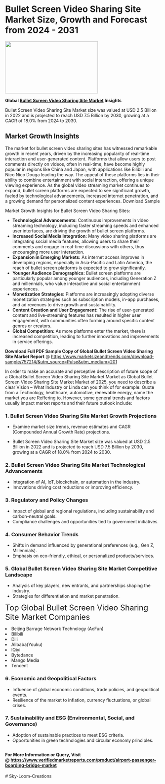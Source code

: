 <H1>Bullet Screen Video Sharing Site Market Size, Growth and Forecast from 2024 - 2031</H1><img class="aligncenter size-medium wp-image-584254" src="https://thirdeyenews.in/wp-content/uploads/2024/09/Global-Market-Research-300x168.jpeg" alt="" width="300" height="168" /><p><strong>Global&nbsp;<a href="https://www.marketsizeandtrends.com/download-sample/757214/&amp;utm_source=Pulse&amp;utm_medium=201">Bullet Screen Video Sharing Site Market</a> Insights</strong></p><p>Bullet Screen Video Sharing Site Market size was valued at USD 2.5 Billion in 2022 and is projected to reach USD 7.5 Billion by 2030, growing at a CAGR of 18.0% from 2024 to 2030.</p><p><h2>Market Growth Insights</h2> <p>The market for bullet screen video sharing sites has witnessed remarkable growth in recent years, driven by the increasing popularity of real-time interaction and user-generated content. Platforms that allow users to post comments directly on videos, often in real-time, have become highly popular in regions like China and Japan, with applications like Bilibili and Nico Nico Douga leading the way. The appeal of these platforms lies in their ability to combine entertainment with social interaction, offering a unique viewing experience. As the global video streaming market continues to expand, bullet screen platforms are expected to see significant growth, fueled by technological advancements, increased internet penetration, and a growing demand for personalized content experiences. Download Sample</p> <p>Market Growth Insights for Bullet Screen Video Sharing Sites:</p> <ul> <li><strong>Technological Advancements:</strong> Continuous improvements in video streaming technology, including faster streaming speeds and enhanced user interfaces, are driving the growth of bullet screen platforms.</li> <li><strong>Increased Social Media Integration:</strong> Many video sharing platforms are integrating social media features, allowing users to share their comments and engage in real-time discussions with others, thus encouraging more user interaction.</li> <li><strong>Expansion in Emerging Markets:</strong> As internet access improves in developing regions, especially in Asia-Pacific and Latin America, the reach of bullet screen platforms is expected to grow significantly.</li> <li><strong>Younger Audience Demographics:</strong> Bullet screen platforms are particularly popular among younger audiences, including Generation Z and millennials, who value interactive and social entertainment experiences.</li> <li><strong>Monetization Strategies:</strong> Platforms are increasingly adopting diverse monetization strategies such as subscription models, in-app purchases, and ad revenues to drive growth and sustainability.</li> <li><strong>Content Creation and User Engagement:</strong> The rise of user-generated content and live-streaming features has resulted in higher user engagement, with communities often forming around specific content genres or creators.</li> <li><strong>Global Competition:</strong> As more platforms enter the market, there is increased competition, leading to further innovations and improvements in service offerings.</li> </ul> <p></p><p><span class=""><strong>Download Full PDF Sample Copy of Global Bullet Screen Video Sharing Site Market Report</strong> @ <a href="https://www.marketsizeandtrends.com/download-sample/757214/&amp;utm_source=Pulse&amp;utm_medium=201" target="_blank">https://www.marketsizeandtrends.com/download-sample/757214/&amp;utm_source=Pulse&amp;utm_medium=201</a></span></p><p>In order to make an accurate and perceptive description of future scope of a Global&nbsp;Bullet Screen Video Sharing Site Market Market as Global&nbsp;Bullet Screen Video Sharing Site Market Market of 2025, you need to describe a clear Vision &ndash; What Industry or Linda can you think of for example: Quote from a Technology, healthcare, automotive, renewable energy, name the market you are Reffering to. However, some general trends and factors usually impact market reports and their future outlook include:</p><h3>1.&nbsp;<strong>Bullet Screen Video Sharing Site Market Growth Projections</strong></h3><ul><li>Examine market size trends, revenue estimates and CAGR (Compounded Annual Growth Rate) projections.</li><li><p>Bullet Screen Video Sharing Site Market size was valued at USD 2.5 Billion in 2022 and is projected to reach USD 7.5 Billion by 2030, growing at a CAGR of 18.0% from 2024 to 2030.</p></li></ul><h3>2.&nbsp;<strong>Bullet Screen Video Sharing Site Market Technological Advancements</strong></h3><ul><li>Integration of AI, IoT, blockchain, or automation in the industry.</li><li>Innovations driving cost reductions or improving efficiency.</li></ul><h3>3.&nbsp;<strong>Regulatory and Policy Changes</strong></h3><ul><li>Impact of global and regional regulations, including sustainability and carbon-neutral goals.</li><li>Compliance challenges and opportunities tied to government initiatives.</li></ul><h3>4.&nbsp;<strong>Consumer Behavior Trends</strong></h3><ul><li>Shifts in demand influenced by generational preferences (e.g., Gen Z, Millennials).</li><li>Emphasis on eco-friendly, ethical, or personalized products/services.</li></ul><h3>5.&nbsp;<strong>Global Bullet Screen Video Sharing Site Market Competitive Landscape</strong></h3><ul><li>Analysis of key players, new entrants, and partnerships shaping the industry.</li><li>Strategies for differentiation and market penetration.</li></ul><p data-pm-slice="1 1 []"><span style="color: inherit; font-family: inherit; font-size: 25px;">Top Global Bullet Screen Video Sharing Site Market Companies</span></p><div class="" data-test-id=""><p><li>Beijing Barrage Network Technology (AcFun)</li><li> Bilibili</li><li> Dili</li><li> Alibaba(Youku)</li><li> IQiyi</li><li> Bytedance</li><li> Mango Media</li><li> Tencent</li></p></div><h3>6.&nbsp;<strong>Economic and Geopolitical Factors</strong></h3><ul><li>Influence of global economic conditions, trade policies, and geopolitical events.</li><li>Resilience of the market to inflation, currency fluctuations, or global crises.</li></ul><h3>7.&nbsp;<strong>Sustainability and ESG (Environmental, Social, and Governance)</strong></h3><ul><li>Adoption of sustainable practices to meet ESG criteria.</li><li>Opportunities in green technologies and circular economy principles.</li></ul><h2><strong style="font-size: 14px;">For More Information or Query, Visit @&nbsp;</strong><a style="background-color: #ffffff; font-size: 14px;" href="https://www.marketsizeandtrends.com/report/bullet-screen-video-sharing-site-market/" target="_blank">https://www.verifiedmarketreports.com/product/airport-passenger-boarding-bridge-market</a></h2># Sky-Loom-Creations
